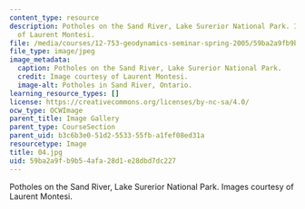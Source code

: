 ```yaml
---
content_type: resource
description: Potholes on the Sand River, Lake Surerior National Park. Images courtesy
  of Laurent Montesi.
file: /media/courses/12-753-geodynamics-seminar-spring-2005/59ba2a9fb9b54afa28d1e28dbd7dc227_04.jpg
file_type: image/jpeg
image_metadata:
  caption: Potholes on the Sand River, Lake Surerior National Park.
  credit: Image courtesy of Laurent Montesi.
  image-alt: Potholes in Sand River, Ontario.
learning_resource_types: []
license: https://creativecommons.org/licenses/by-nc-sa/4.0/
ocw_type: OCWImage
parent_title: Image Gallery
parent_type: CourseSection
parent_uid: b3c6b3e0-51d2-5533-55fb-a1fef08ed31a
resourcetype: Image
title: 04.jpg
uid: 59ba2a9f-b9b5-4afa-28d1-e28dbd7dc227
---
```

Potholes on the Sand River, Lake Surerior National Park. Images courtesy of Laurent Montesi.